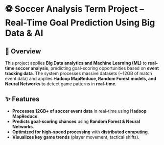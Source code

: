 # ⚽ Soccer Analysis Term Project – Real-Time Goal Prediction Using Big Data & AI  

## 🚀 Overview  
This project applies **Big Data analytics and Machine Learning (ML)** to **real-time soccer analysis**, predicting goal-scoring opportunities based on **event tracking data**. The system processes massive datasets (~12GB of match event data) and applies **Hadoop MapReduce, Random Forest models, and Neural Networks** to detect game patterns in **real-time**.  

## ✨ Features  
- **Processes 12GB+ of soccer event data** in real-time using **Hadoop MapReduce**.  
- **Predicts goal-scoring chances** using **Random Forest & Neural Networks**.  
- **Optimized for high-speed processing** with **distributed computing**.  
- **Visualizes key game trends** (player movement, tactical shifts).  
